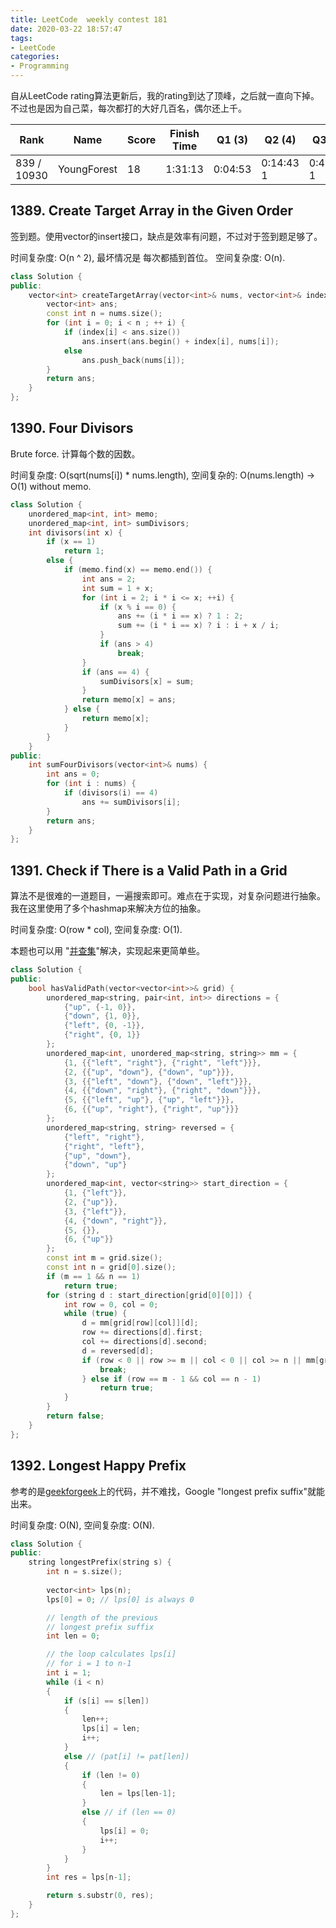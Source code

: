 ```yaml
---
title: LeetCode  weekly contest 181
date: 2020-03-22 18:57:47
tags:
- LeetCode
categories:
- Programming
---
```


自从LeetCode rating算法更新后，我的rating到达了顶峰，之后就一直向下掉。不过也是因为自己菜，每次都打的大好几百名，偶尔还上千。

| Rank |	Name |	Score |	Finish Time | 	Q1 (3) |	Q2 (4) |	Q3 (5) |	Q4 (6)|
|--|--|--|--|--|--|--|--|
| 839 / 10930 |	YoungForest | 	18	 | 	1:31:13 | 0:04:53 | 0:14:43  1 | 0:45:27  1 | 1:16:13  1 |


## 1389. Create Target Array in the Given Order

签到题。使用vector的insert接口，缺点是效率有问题，不过对于签到题足够了。

时间复杂度: O(n ^ 2), 最坏情况是 每次都插到首位。
空间复杂度: O(n).

```cpp
class Solution {
public:
    vector<int> createTargetArray(vector<int>& nums, vector<int>& index) {
        vector<int> ans;
        const int n = nums.size();
        for (int i = 0; i < n ; ++ i) {
            if (index[i] < ans.size()) 
                ans.insert(ans.begin() + index[i], nums[i]);
            else
                ans.push_back(nums[i]);
        }
        return ans;
    }
};
```

## 1390. Four Divisors

Brute force. 计算每个数的因数。

时间复杂度: O(sqrt(nums[i]) * nums.length),
空间复杂的: O(nums.length) -> O(1) without memo.

```cpp
class Solution {
    unordered_map<int, int> memo;
    unordered_map<int, int> sumDivisors;
    int divisors(int x) {
        if (x == 1)
            return 1;
        else {
            if (memo.find(x) == memo.end()) {
                int ans = 2;
                int sum = 1 + x;
                for (int i = 2; i * i <= x; ++i) {
                    if (x % i == 0) {
                        ans += (i * i == x) ? 1 : 2;
                        sum += (i * i == x) ? i : i + x / i;
                    }
                    if (ans > 4)
                        break;
                }
                if (ans == 4) {
                    sumDivisors[x] = sum;
                }
                return memo[x] = ans;
            } else {
                return memo[x];
            }
        }
    }
public:
    int sumFourDivisors(vector<int>& nums) {
        int ans = 0;
        for (int i : nums) {
            if (divisors(i) == 4)
                ans += sumDivisors[i];
        }
        return ans;
    }
};
```

## 1391. Check if There is a Valid Path in a Grid

算法不是很难的一道题目，一遍搜索即可。难点在于实现，对复杂问题进行抽象。我在这里使用了多个hashmap来解决方位的抽象。

时间复杂度: O(row * col),
空间复杂度: O(1).

本题也可以用 "[并查集](https://leetcode.com/problems/check-if-there-is-a-valid-path-in-a-grid/discuss/547229/Python-Union-Find)"解决，实现起来更简单些。

```cpp
class Solution {
public:
    bool hasValidPath(vector<vector<int>>& grid) {
        unordered_map<string, pair<int, int>> directions = {
            {"up", {-1, 0}},
            {"down", {1, 0}},
            {"left", {0, -1}},
            {"right", {0, 1}}
        };
        unordered_map<int, unordered_map<string, string>> mm = {
            {1, {{"left", "right"}, {"right", "left"}}},
            {2, {{"up", "down"}, {"down", "up"}}},
            {3, {{"left", "down"}, {"down", "left"}}},
            {4, {{"down", "right"}, {"right", "down"}}},
            {5, {{"left", "up"}, {"up", "left"}}},
            {6, {{"up", "right"}, {"right", "up"}}}
        };
        unordered_map<string, string> reversed = {
            {"left", "right"},
            {"right", "left"},
            {"up", "down"},
            {"down", "up"}
        };
        unordered_map<int, vector<string>> start_direction = {
            {1, {"left"}},
            {2, {"up"}},
            {3, {"left"}},
            {4, {"down", "right"}},
            {5, {}},
            {6, {"up"}}
        };
        const int m = grid.size();
        const int n = grid[0].size();
        if (m == 1 && n == 1)
            return true;
        for (string d : start_direction[grid[0][0]]) {
            int row = 0, col = 0;
            while (true) {
                d = mm[grid[row][col]][d];
                row += directions[d].first;
                col += directions[d].second;
                d = reversed[d];
                if (row < 0 || row >= m || col < 0 || col >= n || mm[grid[row][col]].find(d) == mm[grid[row][col]].end()) {
                    break;
                } else if (row == m - 1 && col == n - 1)
                    return true;
            }
        }
        return false;
    }
};
```

## 1392. Longest Happy Prefix

参考的是[geekforgeek](https://www.geeksforgeeks.org/longest-prefix-also-suffix/)上的代码，并不难找，Google "longest prefix suffix"就能出来。

时间复杂度: O(N),
空间复杂度: O(N).

```cpp
class Solution {
public:
    string longestPrefix(string s) {
        int n = s.size(); 
  
        vector<int> lps(n); 
        lps[0] = 0; // lps[0] is always 0 

        // length of the previous 
        // longest prefix suffix 
        int len = 0; 

        // the loop calculates lps[i] 
        // for i = 1 to n-1 
        int i = 1; 
        while (i < n) 
        { 
            if (s[i] == s[len]) 
            { 
                len++; 
                lps[i] = len; 
                i++; 
            } 
            else // (pat[i] != pat[len]) 
            { 
                if (len != 0) 
                { 
                    len = lps[len-1]; 
                } 
                else // if (len == 0) 
                { 
                    lps[i] = 0; 
                    i++; 
                } 
            } 
        } 
        int res = lps[n-1]; 

        return s.substr(0, res); 
    }
};
```